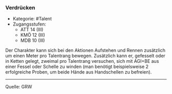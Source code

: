 ### Verdrücken

- Kategorie: #Talent
- Zugangsstufen:
  - ATT 14 (III)
  - KMÖ 12 (III)
  - MDB 10 (III)

Der Charakter kann sich bei den Aktionen Aufstehen und Rennen zusätzlich um einen Meter pro Talentrang bewegen. Zusätzlich kann er, gefesselt oder in Ketten gelegt, zweimal pro Talentrang versuchen, sich mit AGI+BE aus einer Fessel oder Schelle zu winden (man benötigt beispielsweise 2 erfolgreiche Proben, um beide Hände aus Handschellen zu befreien).

---

Quelle: GRW
